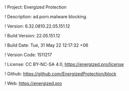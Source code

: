 ! Project: Energized Protection

! Description: ad.porn.malware blocking.

! Version: 6.32.0810.22.05.151.12

! Build Version: 22.05.151.12

! Build Date: Tue, 31 May 22 12:17:32 +06

! Version Code: 1511217

! License: CC BY-NC-SA 4.0, https://energized.pro/license

! Github: https://github.com/EnergizedProtection/block

! Web: https://energized.pro
